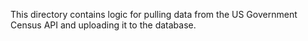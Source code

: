 This directory contains logic for pulling data from the US Government Census API and uploading it to the database.